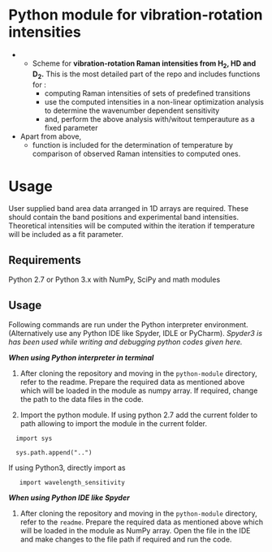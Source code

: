 
# Python module for vibration-rotation intensities


+ - Scheme for **vibration-rotation Raman intensities from H<sub>2</sub>, HD and D<sub>2</sub>.** This is the most detailed part of the repo and includes functions for :
    + computing Raman intensities of sets of predefined transitions
    + use the computed intensities in a non-linear optimization analysis to determine the wavenumber dependent sensitivity
    + and, perform the above analysis with/witout temperauture as a fixed parameter
+ Apart from above,
    + function is included for the determination of temperature by comparison of observed Raman intensities to computed ones.



# Usage
User supplied band area data arranged in 1D arrays are required. These should contain the band positions and experimental band intensities. Theoretical intensities will be computed within the iteration if temperature will be included as a fit parameter.

Requirements
----------------
Python 2.7 or Python 3.x with NumPy, SciPy and math modules

Usage
----------------
Following commands are run under the Python interpreter environment. (Alternatively use any Python IDE like Spyder, IDLE or PyCharm). *Spyder3 is has been used while writing and debugging  python  codes given  here.*

***When using Python interpreter in terminal***

1. After cloning the repository and moving in the `python-module` directory,  refer to the readme.  Prepare the required data as mentioned above which will be loaded in the module  as numpy array. If required, change the path to the data files in the code.  

2. Import the python module. If  using python 2.7 add the current folder to path allowing to import the module in the current folder.

```
  import sys

  sys.path.append("..")
```

If using Python3, directly import as

 ```
    import wavelength_sensitivity
 ```

***When using Python IDE like Spyder***

1. After cloning the repository and moving in the `python-module` directory,  refer to the `readme`.  Prepare the required data as mentioned above which will be loaded in the module  as NumPy array. Open the  file in the IDE and make changes  to the file path if required and run the code.
